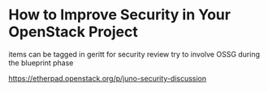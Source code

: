 How to Improve Security in Your OpenStack Project
====

items can be tagged in geritt for security review
try to involve OSSG during the blueprint phase



https://etherpad.openstack.org/p/juno-security-discussion
